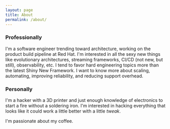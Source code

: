```yaml
---
layout: page
title: About
permalink: /about/
---
```


### Professionally

I'm a software engineer trending toward architecture, working on the product build pipeline at Red Hat. I'm interested in all the sexy new things like evolutionary architectures, streaming frameworks, CI/CD (not new, but still), observability, etc. I tend to favor hard engineering topics more than the latest Shiny New Framework. I want to know more about scaling, automating, improving reliability, and reducing support overhead.

### Personally

I'm a hacker with a 3D printer and just enough knowledge of electronics to start a fire without a soldering iron. I'm interested in hacking everything that looks like it could work a little better with a little *tweak*. 

I'm passionate about my coffee.  

